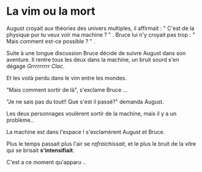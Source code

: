 ﻿# La vim ou la mort 
August croyait aux théories des univers multiples, il affirmait : " C'est de la physique pur tu veux voir ma machine ? " .
Bruce lui n'y croyait pas trop : " Mais comment est-ce possible ? " .

Suite à une longue discussion Bruce décide de suivre August dans son aventure.
Il rentre tous les deux dans la machine, un bruit sourd s'en dégage *Grrrrrrrrr Clac*.

Et les voilà perdu dans le vim entre les mondes.

"Mais comment sortir de là", s'exclame Bruce ...

"Je ne sais pas du tout!! Que s'est il passé?" demanda August.

Les deux personnages voulèrent sortir de la machine, mais il y a un problème..

La machine est dans l'espace ! s'exclamèrent August et Bruce.

Plus le temps passait plus l'air se *rafraichissait*, et le plus le bruit de la vitre qui se brisait **s'intensifiait**.

C'est a ce moment qu'apparu ..

